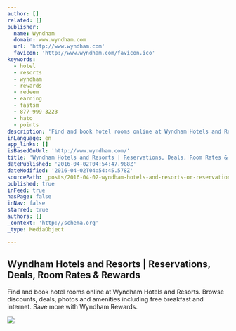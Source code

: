 ```yaml
---
author: []
related: []
publisher:
  name: Wyndham
  domain: www.wyndham.com
  url: 'http://www.wyndham.com'
  favicon: 'http://www.wyndham.com/favicon.ico'
keywords:
  - hotel
  - resorts
  - wyndham
  - rewards
  - redeem
  - earning
  - fastsm
  - 877-999-3223
  - hato
  - points
description: 'Find and book hotel rooms online at Wyndham Hotels and Resorts. Browse discounts, deals, photos and amenities including free breakfast and internet. Save more with Wyndham Rewards.'
inLanguage: en
app_links: []
isBasedOnUrl: 'http://www.wyndham.com/'
title: 'Wyndham Hotels and Resorts | Reservations, Deals, Room Rates & Rewards'
datePublished: '2016-04-02T04:54:47.988Z'
dateModified: '2016-04-02T04:54:45.578Z'
sourcePath: _posts/2016-04-02-wyndham-hotels-and-resorts-or-reservations-deals-room-rates.md
published: true
inFeed: true
hasPage: false
inNav: false
starred: true
authors: []
_context: 'http://schema.org'
_type: MediaObject

---
```

<article style=""><h1>Wyndham Hotels and Resorts | Reservations, Deals, Room Rates &amp; Rewards</h1><p>Find and book hotel rooms online at Wyndham Hotels and Resorts. Browse discounts, deals, photos and amenities including free breakfast and internet. Save more with Wyndham Rewards.</p><img src="http://www.wyndham.com/common/WY_Base_Theme/images/content/espots/WYN_Hero_MeetGrand_2016.jpg" /></article>